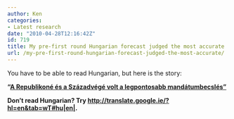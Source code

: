 ```yaml
---
author: Ken
categories:
- Latest research
date: "2010-04-28T12:16:42Z"
id: 719
title: My pre-first round Hungarian forecast judged the most accurate
url: /my-pre-first-round-hungarian-forecast-judged-the-most-accurate/
---
```

You have to be able to read Hungarian, but here is the story:

**&#8220;[A Republikoné és a Századvégé volt a legpontosabb mandátumbecslés&#8221;](http://index.hu/belfold/2010/valasztas/a_republikon_intezete_es_a_szazadvege_volt_a_legpontosabb_mandatumbecsles/)**

**Don&#8217;t read Hungarian? Try <http://translate.google.ie/?hl=en&tab=wT#hu|en|>.**

